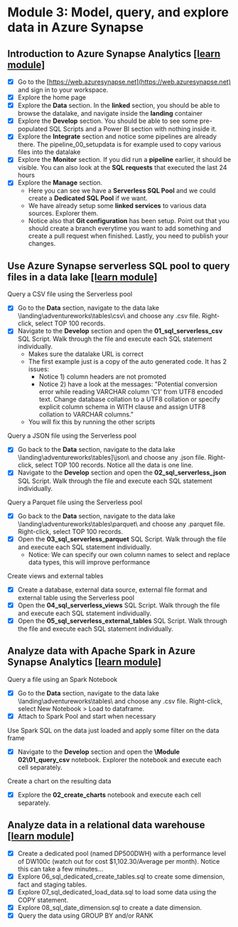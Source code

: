 # Module 3: Model, query, and explore data in Azure Synapse

## Introduction to Azure Synapse Analytics [[learn module]](https://learn.microsoft.com/training/modules/introduction-azure-synapse-analytics)

- [x] Go to the [https://web.azuresynapse.net](https://web.azuresynapse.net) and sign in to your workspace.
- [x] Explore the home page
- [x] Explore the **Data** section. In the **linked** section, you should be able to browse the datalake, and navigate inside the **landing** container
- [x] Explore the **Develop** section. You should be able to see some pre-populated SQL Scripts and a Power BI section with nothing inside it.
- [x] Explore the **Integrate** section and notice some pipelines are already there. The pipeline_00_setupdata is for example used to copy various files into the datalake
- [x] Explore the **Monitor** section. If you did run a **pipeline** earlier, it should be visible. You can also look at the **SQL requests** that executed the last 24 hours
- [x] Explore the **Manage** section.
  - Here you can see we have a **Serverless SQL Pool** and we could create a **Dedicated SQL Pool** if we want.
  - We have already setup some **linked services** to various data sources. Explorer them.
  - Notice also that **Git configuration** has been setup. Point out that you should create a branch everytime you want to add something and create a pull request when finished. Lastly, you need to publish your changes.

## Use Azure Synapse serverless SQL pool to query files in a data lake  [[learn module]](https://learn.microsoft.com/training/modules/query-data-lake-using-azure-synapse-serverless-sql-pools)

Query a CSV file using the Serverless pool

- [x] Go to the **Data** section, navigate to the data lake \landing\adventureworks\tables\csv\ and choose any .csv file. Right-click, select TOP 100 records.
- [x] Navigate to the **Develop** section and open the **01_sql_serverless_csv** SQL Script. Walk through the file and execute each SQL statement individually.
  - Makes sure the datalake URL is correct
  - The first example just is a copy of the auto generated code. It has 2 issues:
    - Notice 1) column headers are not promoted
    - Notice 2) have a look at the messages: "Potential conversion error while reading VARCHAR column 'C1' from UTF8 encoded text. Change database collation to a UTF8 collation or specify explicit column schema in WITH clause and assign UTF8 collation to VARCHAR columns."
  - You will fix this by running the other scripts

Query a JSON file using the Serverless pool

- [x] Go back to the **Data** section, navigate to the data lake \landing\adventureworks\tables]\json\ and choose any .json file. Right-click, select TOP 100 records. Notice all the data is one line.
- [x] Navigate to the **Develop** section and open the **02_sql_serverless_json** SQL Script. Walk through the file and execute each SQL statement individually.

Query a Parquet file using the Serverless pool

- [x] Go back to the **Data** section, navigate to the data lake \landing\adventureworks\tables\parquet\ and choose any .parquet file. Right-click, select TOP 100 records.
- [x] Open the **03_sql_serverless_parquet** SQL Script. Walk through the file and execute each SQL statement individually.
  - Notice: We can specify our own column names to select and replace data types, this will improve performance

Create views and external tables

- [x] Create a database, external data source, external file format and external table using the Serverless pool
- [x] Open the **04_sql_serverless_views** SQL Script. Walk through the file and execute each SQL statement individually.
- [x] Open the **05_sql_serverless_external_tables** SQL Script. Walk through the file and execute each SQL statement individually.

## Analyze data with Apache Spark in Azure Synapse Analytics [[learn module]](https://learn.microsoft.com/training/modules/understand-big-data-engineering-with-apache-spark-azure-synapse-analytics)

Query a file using an Spark Notebook

- [x] Go to the **Data** section, navigate to the data lake \landing\adventureworks\tables\ and choose any .csv file. Right-click, select New Notebook > Load to dataframe.
- [x] Attach to Spark Pool and start when necessary

Use Spark SQL on the data just loaded and apply some filter on the data frame

- [x] Navigate to the **Develop** section and open the **\Module 02\01_query_csv** notebook. Explorer the notebook and execute each cell separately.

Create a chart on the resulting data

- [x] Explore the **02_create_charts** notebook and execute each cell separately.

## Analyze data in a relational data warehouse [[learn module]](https://learn.microsoft.com/training/modules/design-multidimensional-schema-to-optimize-analytical-workloads)

- [x] Create a dedicated pool (named DP500DWH) with a performance level of DW100c (watch out for cost $1,102.30/Average per month). Notice this can take a few minutes...
- [x] Explore 06_sql_dedicated_create_tables.sql to create some dimension, fact and staging tables.
- [x] Explore 07_sql_dedicated_load_data.sql to load some data using the COPY statement.
- [x] Explore 08_sql_date_dimension.sql to create a date dimension.
- [x] Query the data using GROUP BY and/or RANK

